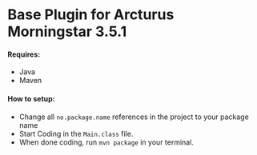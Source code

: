 # Base Plugin for Arcturus Morningstar 3.5.1

#### Requires:
* Java
* Maven

#### How to setup:
* Change all `no.package.name` references in the project to your package name
* Start Coding in the `Main.class` file.
* When done coding, run `mvn package` in your terminal.